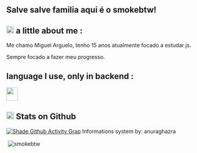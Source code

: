 ## Salve salve familia aqui é o smokebtw!


## <img src="https://cdn.discordapp.com/emojis/864817657479692298.gif?v=1" width="20px" alt="hi"> a little about me :
Me chamo Miguel Arguelo, tenho 15 anos atualmente focado a estudar js. 
  
Sempre focado a fazer meu progresso.

## language I use, only in backend :
<a href="#" target="_blank"><img src="https://icon-library.com/images/node-js-icon/node-js-icon-8.jpg" alt="" width="30" height="35"/></a>

## <img src="https://cdn.discordapp.com/emojis/864816587298439189.gif?v=1" width="20px" alt="hi">  Stats on Github
[![Shade Github Activity Grap](https://activity-graph.herokuapp.com/graph?username=smokebtw&theme=react-dark)](https://github.com/shadegg?tab=repositories)
Informations system by: anuraghazra
<p>&nbsp;<img align="center" src="https://github-readme-stats.vercel.app/api?username=smokebtw&show_icons=true&locale=en" alt="smokebtw" /></p> 
